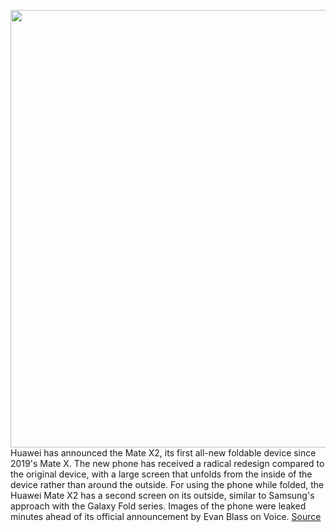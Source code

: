 <img src='https://cdn.vox-cdn.com/thumbor/-zoy1Yja7HfvYSAssMq_DxQDR88=/0x0:2400x1600/1200x800/filters:focal(1008x608:1392x992)/cdn.vox-cdn.com/uploads/chorus_image/image/68853933/image_178.5.jpg' width='700px' /><br/>
Huawei has announced the Mate X2, its first all-new foldable device since 2019's Mate X. The new phone has received a radical redesign compared to the original device, with a large screen that unfolds from the inside of the device rather than around the outside. For using the phone while folded, the Huawei Mate X2 has a second screen on its outside, similar to Samsung's approach with the Galaxy Fold series. Images of the phone were leaked minutes ahead of its official announcement by Evan Blass on Voice.
<a href='https://www.theverge.com/2021/2/22/22294983/huawei-mate-x2-fold-specs-price'> Source <a/>